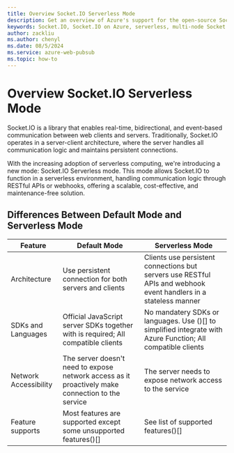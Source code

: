 ```yaml
---
title: Overview Socket.IO Serverless Mode
description: Get an overview of Azure's support for the open-source Socket.IO library on serverless mode.
keywords: Socket.IO, Socket.IO on Azure, serverless, multi-node Socket.IO, scaling Socket.IO, socketio, azure socketio
author: zackliu
ms.author: chenyl
ms.date: 08/5/2024
ms.service: azure-web-pubsub
ms.topic: how-to
---
```


# Overview Socket.IO Serverless Mode

Socket.IO is a library that enables real-time, bidirectional, and event-based communication between web clients and servers. Traditionally, Socket.IO operates in a server-client architecture, where the server handles all communication logic and maintains persistent connections.

With the increasing adoption of serverless computing, we're introducing a new mode: Socket.IO Serverless mode. This mode allows Socket.IO to function in a serverless environment, handling communication logic through RESTful APIs or webhooks, offering a scalable, cost-effective, and maintenance-free solution.

## Differences Between Default Mode and Serverless Mode
| Feature | Default Mode | Serverless Mode |
|------------|------------|------------|
|Architecture|Use persistent connection for both servers and clients | Clients use persistent connections but servers use RESTful APIs and webhook event handlers in a stateless manner|
|SDKs and Languages| Official JavaScript server SDKs together with []() is required; All compatible clients|No mandatery SDKs or languages. Use ()[] to simplified integrate with Azure Function; All compatible clients|
|Network Accessibility| The server doesn't need to expose network access as it proactively make connection to the service|The server needs to expose network access to the service|
|Feature supports|Most features are supported except some unsupported features()[]|See list of supported features()[]|
